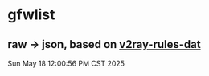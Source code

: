 # gfwlist
## raw -> json, based on [v2ray-rules-dat](https://github.com/Loyalsoldier/v2ray-rules-dat)
Sun May 18 12:00:56 PM CST 2025

